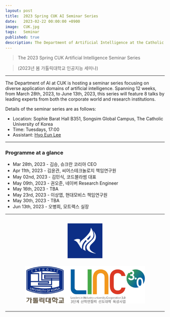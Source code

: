 ```yaml
---
layout: post
title:  2023 Spring CUK AI Seminar Series
date:   2023-02-22 00:00:00 +0900
image:  CUK.jpg
tags:   Seminar
published: true
description: The Department of Artificial Intelligence at the Catholic University of Korea is hosting a series of seminars on various areas of application of artificial intelligence. Spanning 12 weeks, from March 28th, 2023, to June 13th, 2023, this series will feature 8 talks by leading experts.
---
```


> The 2023 Spring CUK Artificial Intelligence Seminar Series

> (2023년 봄 가톨릭대학교 인공지능 세미나)

***

The Department of AI at CUK is hosting a seminar series focusing on diverse application domains of artificial intelligence. Spanning 12 weeks, from March 28th, 2023, to June 13th, 2023, this series will feature 8 talks by leading experts from both the corporate world and research institutions.

Details of the seminar series are as follows:
* Location: Sophie Barat Hall B351, Songsim Global Campus, The Catholic University of Korea
* Time: Tuesdays, 17:00
* Assistant: [Hyo Eun Lee](https://nslab-cuk.github.io/member/helee)

***

### Programme at a glance
* Mar 28th, 2023 - 김승, 슈크란 코리아 CEO
* Apr 11th, 2023 - 김윤관, 씨어스테크놀로지 책임연구원
* May 02nd, 2023 - 김민식, 코드블라썸 대표
* May 09th, 2023 - 권오준, 네이버 Research Engineer
* May 16th, 2023 - TBA
* May 23rd, 2023 - 이상엽, 현대모비스 책임연구원
* May 30th, 2023 - TBA
* Jun 13th, 2023 - 오병희, 모트랙스 실장

***

<p align="center"><a href="https://cukai.catholic.ac.kr/cukai/index.html"><img align="center" src="/images/AI_Logo.png" style="width : 110px; margin : 15px"></a><a href="https://linc.catholic.ac.kr/lincplus/index.html"><img align="center" src="/images/CUKLINK_Logo.jpg" style="width : 380px; margin : 10px; max-width: 90%"></a></p>

***
